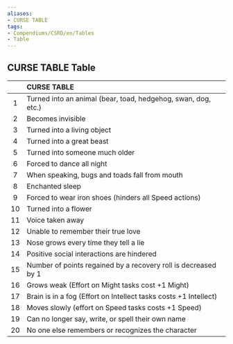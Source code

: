 ```yaml
---
aliases:
- CURSE TABLE
tags:
- Compendiums/CSRD/en/Tables
- Table
---
```


## CURSE TABLE Table
|    | CURSE TABLE  |
| :-------------: | :----------- |
| 1 | Turned into an animal (bear, toad, hedgehog, swan, dog, etc.) |
| 2 | Becomes invisible |
| 3 | Turned into a living object |
| 4 | Turned into a great beast |
| 5 | Turned into someone much older |
| 6 | Forced to dance all night |
| 7 | When speaking, bugs and toads fall from mouth |
| 8 | Enchanted sleep |
| 9 | Forced to wear iron shoes (hinders all Speed actions) |
| 10 | Turned into a flower |
| 11 | Voice taken away |
| 12 | Unable to remember their true love |
| 13 | Nose grows every time they tell a lie |
| 14 | Positive social interactions are hindered |
| 15 | Number of points regained by a recovery roll is decreased by 1 |
| 16 | Grows weak (Effort on Might tasks cost +1 Might) |
| 17 | Brain is in a fog (Effort on Intellect tasks costs +1 Intellect) |
| 18 | Moves slowly (effort on Speed tasks costs +1 Speed) |
| 19 | Can no longer say, write, or spell their own name |
| 20 | No one else remembers or recognizes the character |